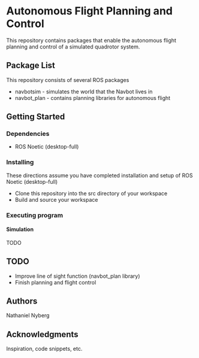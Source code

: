 # Autonomous Flight Planning and Control

This repository contains packages that enable the autonomous flight planning and control of a simulated quadrotor system.

## Package List

This repository consists of several ROS packages
- navbotsim - simulates the world that the Navbot lives in
- navbot_plan - contains planning libraries for autonomous flight


## Getting Started

### Dependencies

* ROS Noetic (desktop-full)

### Installing

These directions assume you have completed installation and setup of ROS Noetic (desktop-full)

* Clone this repository into the src directory of your workspace
* Build and source your workspace

### Executing program

#### Simulation

TODO

## TODO

* Improve line of sight function (navbot_plan library)
* Finish planning and flight control

## Authors

Nathaniel Nyberg

## Acknowledgments

Inspiration, code snippets, etc.




